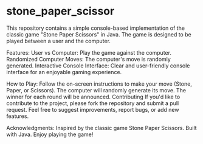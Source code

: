 # stone_paper_scissor
This repository contains a simple console-based implementation of the classic game "Stone Paper Scissors" in Java. The game is designed to be played between a user and the computer.

Features:
User vs Computer: Play the game against the computer.
Randomized Computer Moves: The computer's move is randomly generated.
Interactive Console Interface: Clear and user-friendly console interface for an enjoyable gaming experience.

How to Play:
Follow the on-screen instructions to make your move (Stone, Paper, or Scissors).
The computer will randomly generate its move.
The winner for each round will be announced.
Contributing
If you'd like to contribute to the project, please fork the repository and submit a pull request. Feel free to suggest improvements, report bugs, or add new features.

Acknowledgments:
Inspired by the classic game Stone Paper Scissors.
Built with Java.
Enjoy playing the game!
